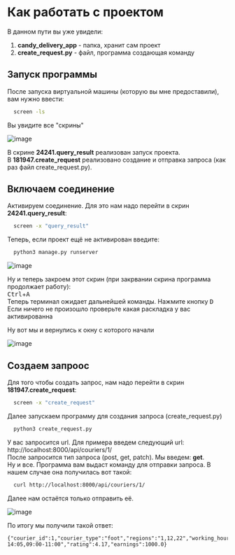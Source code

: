 # Как работать с проектом  
В данном пути вы уже увидели:
1. **candy_delivery_app** - папка, хранит сам проект
2. **create_request.py** - файл, программа создающая команду 

## Запуск программы
После запуска виртуальной машины (которую вы мне предоставили), вам нужно ввести:
``` bash
  screen -ls
```
Вы увидите все "скрины"  

![image](https://user-images.githubusercontent.com/81534024/113911434-a44f5e00-97e2-11eb-9723-79b0322ecd6c.png)

В скрине **24241.query_result** реализован запуск проекта.  
В **181947.create_request** реализовано создание и отправка запроса (как раз файл create_request.py).  

## Включаем соединение
Активируем соединение. Для это нам надо перейти в скрин **24241.query_result**:  
``` bash
  screen -x "query_result"
```

Теперь, если проект ещё не активирован введите:  
``` bash
  python3 manage.py runserver
```
![image](https://user-images.githubusercontent.com/81534024/113914795-9c91b880-97e6-11eb-89ea-b83a97179ea9.png)

Ну и теперь закроем этот скрин (при закрвании скрина программа продолжает работу):  
<kbd>Ctrl</kbd>+<kbd>A</kbd>  
Теперь терминал ожидает дальнейшей команды. Нажмите кнопку <kbd>D</kbd>  
Если ничего не произошло проверьте какая раскладка у вас активированна  

Ну вот мы и вернулись к окну с которого начали  

![image](https://user-images.githubusercontent.com/81534024/113915830-e9c25a00-97e7-11eb-9df7-31359ae83f9a.png)



## Создаем запроос
Для того чтобы создать запрос, нам надо перейти в скрин **181947.create_request**:  
``` bash
  screen -x "create_request"
```
Далее запускаем программу для создания запроса (create_request.py)
``` bash
  python3 create_request.py
```
У вас запросится url. Для примера введем следующий url: http://localhost:8000/api/couriers/1/  
После запросится тип запроса (post, get, patch). Мы введем: **get**.  
Ну и все. Программа вам выдаст команду для отправки запроса. 
В нашем случае она получилась вот такой:  
``` bash
  curl http://localhost:8000/api/couriers/1/
```
Далее нам остаётся только отправить её.

![image](https://user-images.githubusercontent.com/81534024/113913440-0315d700-97e5-11eb-9d68-2377ca2a7d1a.png)  

По итогу мы получили такой ответ:
~~~~
{"courier_id":1,"courier_type":"foot","regions":"1,12,22","working_hours":"11:35-14:05,09:00-11:00","rating":4.17,"earnings":1000.0}
~~~~
